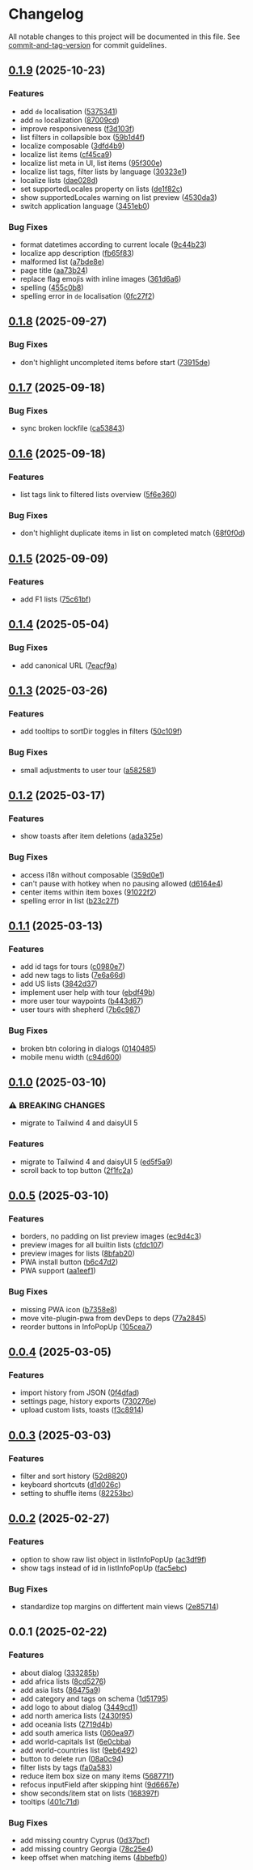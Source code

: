 # Changelog

All notable changes to this project will be documented in this file. See [commit-and-tag-version](https://github.com/absolute-version/commit-and-tag-version) for commit guidelines.

## [0.1.9](https://github.com/FjellOverflow/typem/compare/v0.1.8...v0.1.9) (2025-10-23)


### Features

* add `de` localisation ([5375341](https://github.com/FjellOverflow/typem/commit/5375341a75b73e798fe2ef769a1878c40265ba9a))
* add `no` localization ([87009cd](https://github.com/FjellOverflow/typem/commit/87009cd7835c887c98b8b37fea97dca63317bf90))
* improve responsiveness ([f3d103f](https://github.com/FjellOverflow/typem/commit/f3d103fd8c3c29b88e1806ba16ae3c866356ca91))
* list filters in collapsible box ([59b1d4f](https://github.com/FjellOverflow/typem/commit/59b1d4fd3053eeacc9b656e4d796f82525e734da))
* localize composable ([3dfd4b9](https://github.com/FjellOverflow/typem/commit/3dfd4b92e9180b97eac1a32798ba621c4ed02be2))
* localize list items ([cf45ca9](https://github.com/FjellOverflow/typem/commit/cf45ca94e94078e23c510e6f6cf16e75a5c00a70))
* localize list meta in UI, list items ([95f300e](https://github.com/FjellOverflow/typem/commit/95f300ebae39a74022bffff35ff5afc467595406))
* localize list tags, filter lists by language ([30323e1](https://github.com/FjellOverflow/typem/commit/30323e180327780c5492255d0a6e8341ecc326fa))
* localize lists ([dae028d](https://github.com/FjellOverflow/typem/commit/dae028d42ac149ff96e931a8ff3d0bfc1a2bf665))
* set supportedLocales property on lists ([de1f82c](https://github.com/FjellOverflow/typem/commit/de1f82c402b000b70c115ec4ead4143d7ba2e48f))
* show supportedLocales warning on list preview ([4530da3](https://github.com/FjellOverflow/typem/commit/4530da3809ba7e759f1b9b08f64e4a3d4da97eed))
* switch application language ([3451eb0](https://github.com/FjellOverflow/typem/commit/3451eb062c05ac8065ef21333aa21131d00469c5))


### Bug Fixes

* format datetimes according to current locale ([9c44b23](https://github.com/FjellOverflow/typem/commit/9c44b230808afcbfd82179e3cd95b3a0a3e69cbf))
* localize app description ([fb65f83](https://github.com/FjellOverflow/typem/commit/fb65f8300f3089d37af98691daecaf4d80e8251e))
* malformed list ([a7bde8e](https://github.com/FjellOverflow/typem/commit/a7bde8eea9081469dc55e6436992d7ea91c13a53))
* page title ([aa73b24](https://github.com/FjellOverflow/typem/commit/aa73b244011b526f27258919c6b31f37c650c23b))
* replace flag emojis with inline images ([361d6a6](https://github.com/FjellOverflow/typem/commit/361d6a6791e8cf9fa55ab7f5ac58ca70dbf183d0))
* spelling ([455c0b8](https://github.com/FjellOverflow/typem/commit/455c0b8dbd608dd2007e8822b6807c583173a156))
* spelling error in `de` localisation ([0fc27f2](https://github.com/FjellOverflow/typem/commit/0fc27f28067475f6adabb664efcea46db6d11421))

## [0.1.8](https://github.com/FjellOverflow/typem/compare/v0.1.7...v0.1.8) (2025-09-27)


### Bug Fixes

* don't highlight uncompleted items before start ([73915de](https://github.com/FjellOverflow/typem/commit/73915deae2a4e41817922fe08cb65be9cf33f510))

## [0.1.7](https://github.com/FjellOverflow/typem/compare/v0.1.6...v0.1.7) (2025-09-18)


### Bug Fixes

* sync broken lockfile ([ca53843](https://github.com/FjellOverflow/typem/commit/ca5384300d8548dfddb3c99cfdeccff12301ce9b))

## [0.1.6](https://github.com/FjellOverflow/typem/compare/v0.1.5...v0.1.6) (2025-09-18)


### Features

* list tags link to filtered lists overview ([5f6e360](https://github.com/FjellOverflow/typem/commit/5f6e3605760c093bacdfa4cfbe2f3558b30b0bd5))


### Bug Fixes

* don't highlight duplicate items in list on completed match ([68f0f0d](https://github.com/FjellOverflow/typem/commit/68f0f0de625ae375d88a077470a17c91d77201a5))

## [0.1.5](https://github.com/FjellOverflow/typem/compare/v0.1.4...v0.1.5) (2025-09-09)


### Features

* add  F1 lists ([75c61bf](https://github.com/FjellOverflow/typem/commit/75c61bfa95edff105bd70b82b1483fce6af14693))

## [0.1.4](https://github.com/FjellOverflow/typem/compare/v0.1.3...v0.1.4) (2025-05-04)


### Bug Fixes

* add canonical URL ([7eacf9a](https://github.com/FjellOverflow/typem/commit/7eacf9a1ef44a7c507bf08ef404c4c669d33092c))

## [0.1.3](https://github.com/FjellOverflow/typem/compare/v0.1.2...v0.1.3) (2025-03-26)


### Features

* add tooltips to sortDir toggles in filters ([50c109f](https://github.com/FjellOverflow/typem/commit/50c109f9e9bfc492a60c0ffc0c927715b216a828))


### Bug Fixes

* small adjustments to user tour ([a582581](https://github.com/FjellOverflow/typem/commit/a5825815c7ab701fdbeee4e81458a191fb6041a4))

## [0.1.2](https://github.com/FjellOverflow/typem/compare/v0.1.1...v0.1.2) (2025-03-17)


### Features

* show toasts after item deletions ([ada325e](https://github.com/FjellOverflow/typem/commit/ada325e15d4b7226a6d303282298e1bb803fdfe3))


### Bug Fixes

* access i18n without composable ([359d0e1](https://github.com/FjellOverflow/typem/commit/359d0e1e5c0958a2005e9aed19c356d3b9b027c5))
* can't pause with hotkey when no pausing allowed ([d6164e4](https://github.com/FjellOverflow/typem/commit/d6164e4b1383389463651f543264808cd33e6472))
* center items within item boxes ([91022f2](https://github.com/FjellOverflow/typem/commit/91022f2b8edf6d0333c42fddfcdcc99a38d7aa4c))
* spelling error in list ([b23c27f](https://github.com/FjellOverflow/typem/commit/b23c27f72be67ff2358ebe82fa5744d15a8b6898))

## [0.1.1](https://github.com/FjellOverflow/typem/compare/v0.1.0...v0.1.1) (2025-03-13)


### Features

* add id tags for tours ([c0980e7](https://github.com/FjellOverflow/typem/commit/c0980e7631471d3039bf0ee9d67a9dd46dfbe612))
* add new tags to lists ([7e6a66d](https://github.com/FjellOverflow/typem/commit/7e6a66da0cde65a55fb74e39d28362cf3a8828c0))
* add US lists ([3842d37](https://github.com/FjellOverflow/typem/commit/3842d3763286960c6b04cca250d133ab57232757))
* implement user help with tour ([ebdf49b](https://github.com/FjellOverflow/typem/commit/ebdf49b117fe546461d8e3ee386cdd25036c95b2))
* more user tour waypoints ([b443d67](https://github.com/FjellOverflow/typem/commit/b443d6786bce9a51b58573c1f935f16ed06c8552))
* user tours with shepherd ([7b6c987](https://github.com/FjellOverflow/typem/commit/7b6c98778491f9a35c644dc33bc5203f3aded2f9))


### Bug Fixes

* broken btn coloring in dialogs ([0140485](https://github.com/FjellOverflow/typem/commit/0140485eedee45d6ebe0a123778aeefd5537dc81))
* mobile menu width ([c94d600](https://github.com/FjellOverflow/typem/commit/c94d60008dc369fdc2d4b73a6dcb38d7018e7133))

## [0.1.0](https://github.com/FjellOverflow/typem/compare/v0.0.5...v0.1.0) (2025-03-10)


### ⚠ BREAKING CHANGES

* migrate to Tailwind 4 and daisyUI 5

### Features

* migrate to Tailwind 4 and daisyUI 5 ([ed5f5a9](https://github.com/FjellOverflow/typem/commit/ed5f5a938360b019fd462877abf75ebeee4cd1ff))
* scroll back to top button ([2f1fc2a](https://github.com/FjellOverflow/typem/commit/2f1fc2aff748767dd0b9b020d3fe2934b8448854))

## [0.0.5](https://github.com/FjellOverflow/typem/compare/v0.0.4...v0.0.5) (2025-03-10)


### Features

* borders, no padding on list preview images ([ec9d4c3](https://github.com/FjellOverflow/typem/commit/ec9d4c3940ed62272e079212a876ebe626ae91c5))
* preview images for all builtin lists ([cfdc107](https://github.com/FjellOverflow/typem/commit/cfdc107b4178421032826515d484950fa4aec01a))
* preview images for lists ([8bfab20](https://github.com/FjellOverflow/typem/commit/8bfab20047105052143a3b219aec71e4465bea66))
* PWA install button ([b6c47d2](https://github.com/FjellOverflow/typem/commit/b6c47d2ea81c1bb0131da47cc61058169e7d096b))
* PWA support ([aa1eef1](https://github.com/FjellOverflow/typem/commit/aa1eef1f1e2c240b44d853e81e9e92e681528366))


### Bug Fixes

* missing PWA icon ([b7358e8](https://github.com/FjellOverflow/typem/commit/b7358e83a3651509e84c1da392b57812dcb72bcb))
* move vite-plugin-pwa from devDeps to deps ([77a2845](https://github.com/FjellOverflow/typem/commit/77a28451ec92aea36a58835cc5b7d250817ef4c1))
* reorder buttons in InfoPopUp ([105cea7](https://github.com/FjellOverflow/typem/commit/105cea7b18dfea7d215e487f6c635c584338e15c))

## [0.0.4](https://github.com/FjellOverflow/typem/compare/v0.0.3...v0.0.4) (2025-03-05)


### Features

* import history from JSON ([0f4dfad](https://github.com/FjellOverflow/typem/commit/0f4dfad540de3329713e260981e3567966ea529d))
* settings page, history exports ([730276e](https://github.com/FjellOverflow/typem/commit/730276eafde6ffc4571afa49ac3ffd965522f6c9))
* upload custom lists, toasts ([f3c8914](https://github.com/FjellOverflow/typem/commit/f3c89144757c068c7a1081217a8f285c6de0d7eb))

## [0.0.3](https://github.com/FjellOverflow/typem/compare/v0.0.2...v0.0.3) (2025-03-03)


### Features

* filter and sort history ([52d8820](https://github.com/FjellOverflow/typem/commit/52d8820c9679ef3b55ab39156ea710abd082549f))
* keyboard shortcuts ([d1d026c](https://github.com/FjellOverflow/typem/commit/d1d026c01782098fa06a5a066b75d55ed2bf756c))
* setting to shuffle items ([82253bc](https://github.com/FjellOverflow/typem/commit/82253bc212d38b8bb4719b3f5cc1ff23230cb97e))

## [0.0.2](https://github.com/FjellOverflow/typem/compare/v0.0.1...v0.0.2) (2025-02-27)


### Features

* option to show raw list object in listInfoPopUp ([ac3df9f](https://github.com/FjellOverflow/typem/commit/ac3df9f27e7af120d48527ec00089357c6427953))
* show tags instead of id in listInfoPopUp ([fac5ebc](https://github.com/FjellOverflow/typem/commit/fac5ebc9f34d4733dfa0b09d1f9f7e17856d4cd7))


### Bug Fixes

* standardize top margins on differtent main views ([2e85714](https://github.com/FjellOverflow/typem/commit/2e857149ab0dcf005aa059c1623314f66d86c029))

## 0.0.1 (2025-02-22)


### Features

* about dialog ([333285b](https://github.com/FjellOverflow/typem/commit/333285bc4d7dac141cab79675ad693ce0e0eeb42))
* add africa lists ([8cd5276](https://github.com/FjellOverflow/typem/commit/8cd52767d354f86a7d4046ac6c2fb16dd7f88372))
* add asia lists ([86475a9](https://github.com/FjellOverflow/typem/commit/86475a92508ac86b24931a86fa1757288f25e947))
* add category and tags on schema ([1d51795](https://github.com/FjellOverflow/typem/commit/1d51795ad1b349682f55ea7925c5decb6290b404))
* add logo to about dialog ([3449cd1](https://github.com/FjellOverflow/typem/commit/3449cd1c9ef706c4cc83463bfa92852d02705ca6))
* add north america lists ([2430f95](https://github.com/FjellOverflow/typem/commit/2430f956c08698230b1c517082e5536a11334b5c))
* add oceania lists ([2719d4b](https://github.com/FjellOverflow/typem/commit/2719d4be7d37be094bafbcc74e65a251c87971dc))
* add south america lists ([060ea97](https://github.com/FjellOverflow/typem/commit/060ea9772cab27bcb9121be941c4a45296a02d66))
* add world-capitals list ([6e0cbba](https://github.com/FjellOverflow/typem/commit/6e0cbbabfbb1694d9f0ec8f74f15cfa557b7092b))
* add world-countries list ([9eb6492](https://github.com/FjellOverflow/typem/commit/9eb6492fd60d984fbf9af71a4e0a4f5025ea1965))
* button to delete run ([08a0c94](https://github.com/FjellOverflow/typem/commit/08a0c945eebbc4c43ea3ccbce28b1d463abd238d))
* filter lists by tags ([fa0a583](https://github.com/FjellOverflow/typem/commit/fa0a583dee532da565fa58ddbc09384ffde296f3))
* reduce item box size on many items ([568771f](https://github.com/FjellOverflow/typem/commit/568771fc81823e0c566ddf825f0856e227400ee5))
* refocus inputField after skipping hint ([9d6667e](https://github.com/FjellOverflow/typem/commit/9d6667e992f8ab7b6e58e002c9dfbaef8fa9cee5))
* show seconds/item stat on lists ([168397f](https://github.com/FjellOverflow/typem/commit/168397f24861815fcf10e0f723e90d77f6ad1302))
* tooltips ([401c71d](https://github.com/FjellOverflow/typem/commit/401c71d7d41a371063c93861ae2918787b46019e))


### Bug Fixes

* add missing country Cyprus ([0d37bcf](https://github.com/FjellOverflow/typem/commit/0d37bcfdebf597fa6c9992b6280fca00c9981b3a))
* add missing country Georgia ([78c25e4](https://github.com/FjellOverflow/typem/commit/78c25e45cc9ea2363f2bc7c6d34522776d47f42f))
* keep offset when matching items ([4bbefb0](https://github.com/FjellOverflow/typem/commit/4bbefb0eae437a9c2a02594bc7e3a87715460a20))
